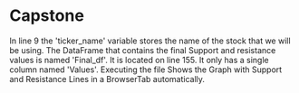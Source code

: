 # Capstone

In line 9 the 'ticker_name' variable stores the name of the stock that we will be using. 
The DataFrame that contains the final Support and resistance values is named 'Final_df'. It is located on line 155. It only has a single column named 'Values'.
Executing the file Shows the Graph with Support and Resistance Lines in a BrowserTab automatically. 
